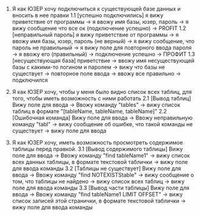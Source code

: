 1. Я как ЮЗЕР хочу подключиться к существующей базе данных и вносить в нее правки
    1.1  [успешно подключились] я вижу приветствие от программы -> я ввожу имя базы, юзер, пароль -> 
        я вижу сообщение что все ок (подключение успешно) -> PROFIT
    1.2 [неправильный пароль] я вижу приветствие от программы -> я ввожу имя базы, юзер, пароль (не верный) ->
         я вижу сообщение, что пароль не правильный -> я вижу поле для повторного ввода пароля ->
         я ввожу его (правильный) -> подключение успешно -> ПРОФИТ
    1.3 [несуществующая база] приветствие -> ввожу имя несуществующей базы c какими-то логином и паролем -> 
        вижу что базы не существует -> повторное поле ввода -> ввожу все правильно -> подключился
        
2. Я как ЮЗЕР хочу, чтобы у меня было видно список всех таблиц, для того, чтобы
        иметь возможность с ними работать
     2.1 [Вывод таблиц] Вижу поле для ввода -> Ввожу команду "tables" -> вижу список таблиц 
        в формате "[tableName, tableName, tableName]"
     2.2 [Ошибочная команда] Вижу поле для ввода -> Ввожу неправильную команду "tabl" -> вижу сообщение об ошибке,
         что такой команды не существует -> вижу поле для ввода

3. Я как ЮЗЕР хочу, иметь возможность просмотреть содержимое таблицы перед правкой.
    3.1 [Вывод содержимого таблицы] Вижу поле для ввода -> Ввожу команду "find tableName1" -> вижу список всех данных
        таблицы, в формате текстовой таблички -> вижу поле для ввода команды
    3.2 [Таблицы не существует] Вижу поле для ввода -> Ввожу команду "find NOTEXISTStable" -> вижу сообщение о том, 
        что таблицы не найдено -> вижу список всех таблиц -> вижу поле для ввода команды
    3.3 [Вывод части таблицы] Вижу поле для ввода -> Ввожу команду "find tableName1 LIMIT OFFSET" -> вижу список
        записей этой странички, в формате текстовой таблички -> вижу поле для ввода команды